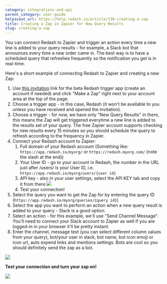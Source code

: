 ```yaml
---
category: integrations-and-api
parent_category: user-guide
helpscout_url: https://help.redash.io/article/130-creating-a-zap
title: Creating a Zap in Zapier for New Query Results
slug: creating-a-zap
---
```

You can connect Redash to Zapier and trigger an action every time a new line
is added to your query results - for example, a Slack bot that announces every
time a new order came in. The best way is to have a scheduled query that
refreshes frequently so the notification you get is in real-time.

Here's a short example of connecting Redash to Zapier and creating a new Zap:

1. Use [this invitation](https://zapier.com/developer/invite/32785/4910e4da7931a8f3a2124ebd85cc352b/) link for the beta Redash trigger app (create an account if needed) and click "Make a Zap" right next to your account area at the top of the page. 
2. Choose a trigger app - in this case, Redash (it won't be available to you unless you have received and opened the invitation).
3. Choose a trigger - for now, we have only "New Query Results" in there, this means the Zap will get triggered everytime a new line is added to the results set of your query. The free Zapier account supports checking for new results every 15 minutes so you should schedule the query to refresh according to the frequency in Zapier. 
4. Connect your Redash account to Zapier: 
    1. Full domain of your Redash account (Something like:  `https://app.redash.io/myorg/` or `https://redash.myorg.com/` (note the slash at the end)) 
    2. Your User ID - go to your account in Redash, the number in the URL just after /users/ is your User ID, i.e.  `https://app.redash.io/myorg/users/{user id}`
    3. API key - also in your user settings, select the API KEY tab and copy it from there ![](/assets/images/docs/gitbook/user_api_key.png)
    4. Test your connection! 
5. Select the query you want to get the Zap for by entering the query ID (`https://app.redash.io/myorg/queries/{query id}`) 
6. Select the app you want to perform an action when a new query result is added to your query - Slack is a good option. 
7. Select an action - for this example, we'll use "Send Channel Message". You'll need to connect your Slack account to Zapier as well if you are logged-in in your browser it'll be pretty instant. 
8. Enter the channel, message text (you can select different column values from your query), bot/your user in slack, bot name, bot icon emoji or icon url, auto expend links and mentions settings. Bots are cool so you should definitely send the zap as a bot. 

![](/assets/images/docs/gitbook/%E2%80%8F%E2%80%8Fzapier_slack_template_wider.png)

**Test your connection and turn your zap on!**

![](/assets/images/docs/gitbook/zappy_bot.png)

